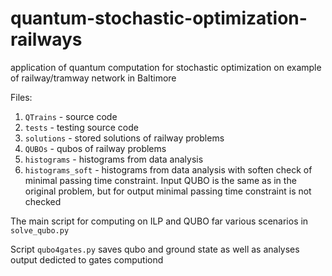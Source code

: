 # quantum-stochastic-optimization-railways
application of quantum computation for stochastic optimization on example of railway/tramway network in Baltimore 

Files:

1. ```QTrains``` - source code
2. ```tests``` - testing source code
3. ```solutions``` - stored solutions of railway problems
4. ```QUBOs``` - qubos of railway problems
5. ```histograms``` - histograms from data analysis
6. ```histograms_soft``` - histograms from data analysis with soften check of minimal passing time constraint. Input QUBO is the same
as in the original problem, but for output minimal passing time constraint is not checked

The main script for computing on ILP and QUBO far various scenarios in ```solve_qubo.py```

Script ```qubo4gates.py``` saves qubo and ground state as well as analyses output dedicted to gates computiond
